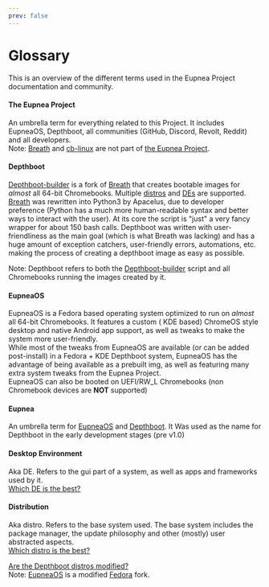 ```yaml
---
prev: false
---
```


# Glossary

This is an overview of the different terms used in the Eupnea Project documentation and community.

#### The Eupnea Project

An umbrella term for everything related to this Project. It includes EupneaOS, Depthboot, all communities (GitHub,
Discord, Revolt, Reddit) and all developers.  
Note: [Breath](#breath) and [cb-linux](https://github.com/cb-linux/) are not part of [the
Eupnea Project](#the-eupnea-project).

#### Depthboot

[Depthboot-builder](https://github.com/eupnea-linux/depthboot-builder) is a fork of [Breath](#breath) that creates
bootable images for *almost* all 64-bit Chromebooks. Multiple [distros](#distribution) and [DEs](#desktop-environment)
are supported.
[Breath](#breath) was rewritten into Python3 by Apacelus, due to developer preference (Python has a much more
human-readable syntax and better ways to interact with the user). At its core the script is "just" a very fancy wrapper
for about 150 bash calls.
Depthboot was written with user-friendliness as the main goal (which is what Breath was lacking) and has a huge amount
of exception catchers, user-friendly errors, automations, etc. making the process of creating a depthboot image as easy
as possible.

Note: Depthboot refers to both the [Depthboot-builder](https://github.com/eupnea-linux/depthboot-builder) script and all
Chromebooks running the images created by it.

#### EupneaOS

EupneaOS is a Fedora based operating system optimized to run on *almost* all 64-bit Chromebooks. It features a custom (
KDE based) ChromeOS style desktop and native Android app support, as well as tweaks to make the system more
user-friendly.  
While most of the tweaks from EupneaOS are available (or can be added post-install) in a Fedora + KDE Depthboot
system, EupneaOS has the advantage of being available as a prebuilt img, as well as featuring many extra system tweaks
from the Eupnea Project.  
EupneaOS can also be booted on UEFI/RW_L Chromebooks (non Chromebook devices are **NOT** supported)

#### Eupnea

An umbrella term for [EupneaOS](#eupneaos) and [Depthboot](#depthboot). It Was used as the name for Depthboot in the
early development stages (pre v1.0)

#### Desktop Environment

Aka DE. Refers to the gui part of a system, as well as apps and frameworks used by
it.  
[Which DE is the best?](/faq#which-desktop-enviroment-de-is-the-best)

#### Distribution

Aka distro. Refers to the base system used. The base system includes the package manager, the update philosophy and
other (mostly) user abstracted aspects.  
[Which distro is the best?](/faq#which-depthboot-distro-is-the-best)

[Are the Depthboot distros modified?](/faq#are-the-depthboot-distros-modified)  
Note: [EupneaOS](#eupneaos) is a modified [Fedora](https://www.fedoraproject.org/) fork.